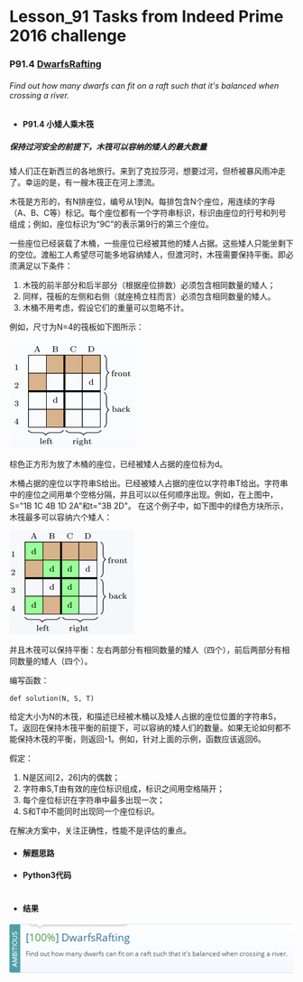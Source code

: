 # Lesson_91 Tasks from Indeed Prime 2016 challenge


### P91.4 [DwarfsRafting](https://app.codility.com/programmers/lessons/91-tasks_from_indeed_prime_2016_challenge/dwarfs_rafting/) 


###### Find out how many dwarfs can fit on a raft such that it's balanced when crossing a river.

* #### P91.4 小矮人乘木筏

#####  保持过河安全的前提下，木筏可以容纳的矮人的最大数量

矮人们正在新西兰的各地旅行。来到了克拉莎河，想要过河，但桥被暴风雨冲走了。幸运的是，有一艘木筏正在河上漂流。

木筏是方形的，有N排座位，编号从1到N。每排包含N个座位，用连续的字母（A、B、C等）标记。每个座位都有一个字符串标识，标识由座位的行号和列号组成；例如，座位标识为“9C”的表示第9行的第三个座位。

一些座位已经装载了木桶，一些座位已经被其他的矮人占据。这些矮人只能坐剩下的空位。渡船工人希望尽可能多地容纳矮人，但渡河时，木筏需要保持平衡。即必须满足以下条件：

  1. 木筏的前半部分和后半部分（根据座位排数）必须包含相同数量的矮人；
  2. 同样，筏板的左侧和右侧（就座椅立柱而言）必须包含相同数量的矮人。
  3. 木桶不用考虑，假设它们的重量可以忽略不计。
  
例如，尺寸为N=4的筏板如下图所示：

![image](https://github.com/Anfany/Codility-Lessons-By-Python3/blob/master/L91_Tasks%20from%20Indeed%20Prime%202016%20challenge/91.4.1.png)

棕色正方形为放了木桶的座位，已经被矮人占据的座位标为d。


木桶占据的座位以字符串S给出。已经被矮人占据的座位以字符串T给出。字符串中的座位之间用单个空格分隔，并且可以以任何顺序出现。例如，在上图中，S="1B 1C 4B 1D 2A"和t="3B 2D"。
在这个例子中，如下图中的绿色方块所示，木筏最多可以容纳六个矮人：

![image](https://github.com/Anfany/Codility-Lessons-By-Python3/blob/master/L91_Tasks%20from%20Indeed%20Prime%202016%20challenge/91.4.2.png)

并且木筏可以保持平衡：左右两部分有相同数量的矮人（四个），前后两部分有相同数量的矮人（四个）。


编写函数：
```
def solution(N, S, T)
```
给定大小为N的木筏，和描述已经被木桶以及矮人占据的座位位置的字符串S，T。返回在保持木筏平衡的前提下，可以容纳的矮人们的数量。如果无论如何都不能保持木筏的平衡，则返回-1。例如，针对上面的示例，函数应该返回6。

假定：
  1. N是区间[2，26]内的偶数；
  2. 字符串S,T由有效的座位标识组成，标识之间用空格隔开；
  3. 每个座位标识在字符串中最多出现一次；
  4. S和T中不能同时出现同一个座位标识。
  
在解决方案中，关注正确性，性能不是评估的重点。
 


* #### 解题思路


* #### Python3代码


```python


```


* #### 结果


![image](https://github.com/Anfany/Codility-Lessons-By-Python3/blob/master/L91_Tasks%20from%20Indeed%20Prime%202016%20challenge/91.4.png)
